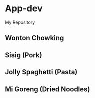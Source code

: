# App-dev
My Repository 

Wonton Chowking
--
Sisig (Pork)
--
Jolly Spaghetti (Pasta)
--
Mi Goreng (Dried Noodles)
--
